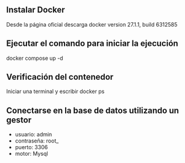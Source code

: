 
## Instalar Docker 
Desde la página oficial descarga docker 
version 27.1.1, build 6312585

## Ejecutar el comando para iniciar la ejecución
docker compose up -d

## Verificación del contenedor
Iniciar una terminal y escribir docker ps

## Conectarse en la base de datos utilizando un gestor
- usuario: admin
- contraseña: root_
- puerto: 3306
- motor: Mysql